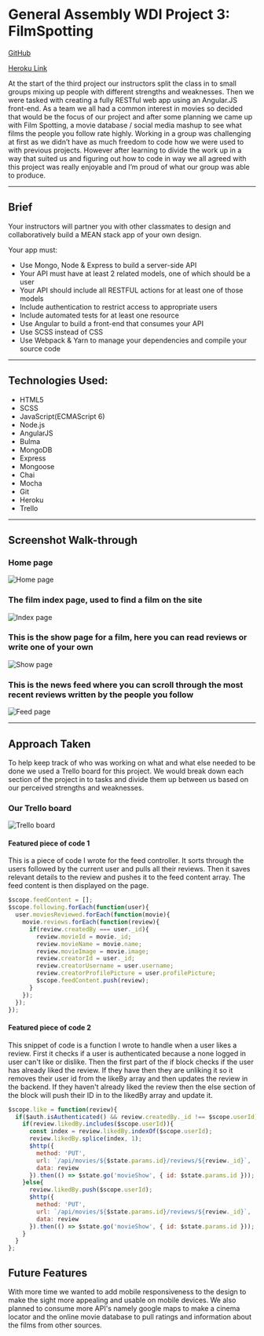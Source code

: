 # General Assembly WDI Project 3: FilmSpotting

[GitHub](https://github.com/fwgbell/wdi-project-3)

[Heroku Link](https://film-spotting.herokuapp.com/#!/)

At the start of the third project our instructors split the class in to small groups mixing up people with different strengths and weaknesses. Then we were tasked with creating a fully RESTful web app using an Angular.JS front-end. As a team we all had a common interest in movies so decided that would be the focus of our project and after some planning we came up with Film Spotting, a movie database / social media mashup to see what films the people you follow rate highly. Working in a group was challenging at first as we didn’t have as much freedom to code how we were used to with previous projects. However after learning to divide the work up in a way that suited us and figuring out how to code in way we all agreed with this project was really enjoyable and I’m proud of what our group was able to produce.

___


## Brief

Your instructors will partner you with other classmates to design and collaboratively build a MEAN stack app of your own design.

Your app must:

* Use Mongo, Node & Express to build a server-side API
* Your API must have at least 2 related models, one of which should be a user
* Your API should include all RESTFUL actions for at least one of those models
* Include authentication to restrict access to appropriate users
* Include automated tests for at least one resource
* Use Angular to build a front-end that consumes your API
* Use SCSS instead of CSS
* Use Webpack & Yarn to manage your dependencies and compile your source code

---

## Technologies Used:

* HTML5
* SCSS
* JavaScript(ECMAScript 6)
* Node.js
* AngularJS
* Bulma
* MongoDB
* Express
* Mongoose
* Chai
* Mocha
* Git
* Heroku
* Trello

---

## Screenshot Walk-through

### Home page

![Home page](https://i.imgur.com/znrZfl6.png)

### The film index page, used to find a film on the site

![Index page](https://i.imgur.com/M2PMxNh.jpg)

### This is the show page for a film, here you can read reviews or write one of your own

![Show page](https://i.imgur.com/ffUWUdQ.png)

### This is the news feed where you can scroll through the most recent reviews written by the people you follow

![Feed page](https://i.imgur.com/GiKTuVr.png)

___

## Approach Taken

To help keep track of who was working on what and what else needed to be done we used a Trello board for this project. We would break down each section of the project in to tasks and divide them up between us based on our perceived strengths and weaknesses.

### Our Trello board

![Trello board](https://i.imgur.com/pNVfTvx.png)

#### Featured piece of code 1

This is a piece of code I wrote for the feed controller. It sorts through the users followed by the current user and pulls all their reviews. Then it saves relevant details to the review and pushes it to the feed content array. The feed content is then displayed on the page.

``` JavaScript
$scope.feedContent = [];
$scope.following.forEach(function(user){
  user.moviesReviewed.forEach(function(movie){
    movie.reviews.forEach(function(review){
      if(review.createdBy === user._id){
        review.movieId = movie._id;
        review.movieName = movie.name;
        review.movieImage = movie.image;
        review.creatorId = user._id;
        review.creatorUsername = user.username;
        review.creatorProfilePicture = user.profilePicture;
        $scope.feedContent.push(review);
      }
    });
  });
});
```



#### Featured piece of code 2

This snippet of code is a function I wrote to handle when a user likes a review.
First it checks if a user is authenticated because a none logged in user can't like or dislike. Then the first part of the if block checks if the user has already liked the review. If they have then they are unliking it so it removes their user id from the likeBy array and then updates the review in the backend. If they haven't already liked the review then the else section of the block will push their ID in to the likedBy array and update it.

``` JavaScript
$scope.like = function(review){
  if($auth.isAuthenticated() && review.createdBy._id !== $scope.userId){
    if(review.likedBy.includes($scope.userId)){
      const index = review.likedBy.indexOf($scope.userId);
      review.likedBy.splice(index, 1);
      $http({
        method: 'PUT',
        url: `/api/movies/${$state.params.id}/reviews/${review._id}`,
        data: review
      }).then(() => $state.go('movieShow', { id: $state.params.id }));
    }else{
      review.likedBy.push($scope.userId);
      $http({
        method: 'PUT',
        url: `/api/movies/${$state.params.id}/reviews/${review._id}`,
        data: review
      }).then(() => $state.go('movieShow', { id: $state.params.id }));
    }
  }
};
```

## Future Features

With more time we wanted to add mobile responsiveness to the design to make the sight more appealing and usable on mobile devices. We also planned to consume more API's namely google maps to make a cinema locator and the online movie database to pull ratings and information about the films from other sources.
